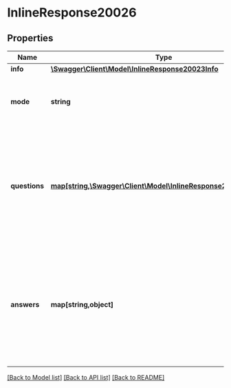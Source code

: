 # InlineResponse20026

## Properties
Name | Type | Description | Notes
------------ | ------------- | ------------- | -------------
**info** | [**\Swagger\Client\Model\InlineResponse20023Info**](InlineResponse20023Info.md) |  | 
**mode** | **string** | Whether answers will be edited or created.  If mode is &#x60;create&#x60;, then no answers exist yet.  If mode is &#x60;edit&#x60;, then answers already exist and will be edited. | 
**questions** | [**map[string,\Swagger\Client\Model\InlineResponse2005Questions]**](InlineResponse2005Questions.md) | This is a dictionary where the question id is the key mapping to an object that defines the question. &#x60;&#x60;&#x60; \&quot;questions\&quot;: {   \&quot;question_1234\&quot;: { \&quot;title\&quot;: \&quot;My question 1\&quot;, ... },   \&quot;question_5678\&quot;: { \&quot;title\&quot;: \&quot;My question 2\&quot;, ... } } &#x60;&#x60;&#x60; | 
**answers** | **map[string,object]** | This is a dictionary where the question id is the key mapping to an object that defines the answer to that question. &#x60;&#x60;&#x60; \&quot;answers\&quot;: {   \&quot;question_1234\&quot;: \&quot;answer text...\&quot;,   \&quot;question_5678\&quot;: {\&quot;phone\&quot;: \&quot;555-555-5555\&quot;, \&quot;ext\&quot;: \&quot;123\&quot;} } &#x60;&#x60;&#x60; | 

[[Back to Model list]](../README.md#documentation-for-models) [[Back to API list]](../README.md#documentation-for-api-endpoints) [[Back to README]](../README.md)


